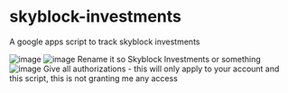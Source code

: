 # skyblock-investments
A google apps script to track skyblock investments

![image](https://github.com/user-attachments/assets/85860f3e-8d00-4715-9c1a-9dd8f3c7cfad)
![image](https://github.com/user-attachments/assets/b0b3508f-908c-4860-aa0b-88a34bc6ea33)
Rename it so Skyblock Investments or something
![image](https://github.com/user-attachments/assets/3ba56df3-1f20-4b8d-bd50-a0e8368130a6)
Give all authorizations - this will only apply to your account and this script, this is not granting me any access
